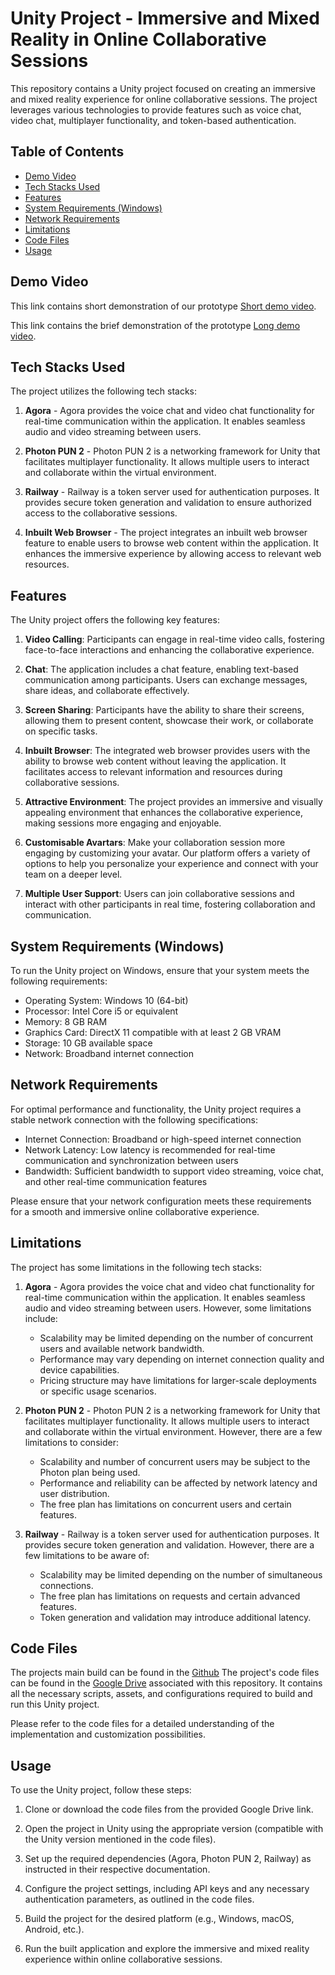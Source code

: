 # Unity Project - Immersive and Mixed Reality in Online Collaborative Sessions

This repository contains a Unity project focused on creating an immersive and mixed reality experience for online collaborative sessions. The project leverages various technologies to provide features such as voice chat, video chat, multiplayer functionality, and token-based authentication.

## Table of Contents
- [Demo Video](#demo-video)
- [Tech Stacks Used](#tech-stacks-used)
- [Features](#features)
- [System Requirements (Windows)](#system-requirements-windows)
- [Network Requirements](#network-requirements)
- [Limitations](#limitations)
- [Code Files](#code-files)
- [Usage](#usage)


## Demo Video

This link contains short demonstration of our prototype [Short demo video](https://drive.google.com/file/d/1mzu19lN2nrXaSq8UAKcHZURW4YxfEwX-/view?usp=drivesdk).

This link contains the brief demonstration of the prototype [Long demo video](https://drive.google.com/file/d/1n2oVB8LoPnpG-xfziWYShRfTiyS56QbY/view?usp=drivesdk).

## Tech Stacks Used

The project utilizes the following tech stacks:

1. **Agora** - Agora provides the voice chat and video chat functionality for real-time communication within the application. It enables seamless audio and video streaming between users.

2. **Photon PUN 2** - Photon PUN 2 is a networking framework for Unity that facilitates multiplayer functionality. It allows multiple users to interact and collaborate within the virtual environment.

3. **Railway** - Railway is a token server used for authentication purposes. It provides secure token generation and validation to ensure authorized access to the collaborative sessions.

4. **Inbuilt Web Browser** - The project integrates an inbuilt web browser feature to enable users to browse web content within the application. It enhances the immersive experience by allowing access to relevant web resources.


## Features

The Unity project offers the following key features:

1. **Video Calling**: Participants can engage in real-time video calls, fostering face-to-face interactions and enhancing the collaborative experience.

2. **Chat**: The application includes a chat feature, enabling text-based communication among participants. Users can exchange messages, share ideas, and collaborate effectively.

3. **Screen Sharing**: Participants have the ability to share their screens, allowing them to present content, showcase their work, or collaborate on specific tasks.

4. **Inbuilt Browser**: The integrated web browser provides users with the ability to browse web content without leaving the application. It facilitates access to relevant information and resources during collaborative sessions.

5. **Attractive Environment**: The project provides an immersive and visually appealing environment that enhances the collaborative experience, making sessions more engaging and enjoyable.

6. **Customisable Avartars**: Make your collaboration session more engaging by customizing your avatar. Our platform offers a variety of options to help you personalize your experience and connect with your team on a deeper level.

7. **Multiple User Support**: Users can join collaborative sessions and interact with other participants in real time, fostering collaboration and communication.


## System Requirements (Windows)

To run the Unity project on Windows, ensure that your system meets the following requirements:

- Operating System: Windows 10 (64-bit)
- Processor: Intel Core i5 or equivalent
- Memory: 8 GB RAM
- Graphics Card: DirectX 11 compatible with at least 2 GB VRAM
- Storage: 10 GB available space
- Network: Broadband internet connection

## Network Requirements

For optimal performance and functionality, the Unity project requires a stable network connection with the following specifications:

- Internet Connection: Broadband or high-speed internet connection
- Network Latency: Low latency is recommended for real-time communication and synchronization between users
- Bandwidth: Sufficient bandwidth to support video streaming, voice chat, and other real-time communication features

Please ensure that your network configuration meets these requirements for a smooth and immersive online collaborative experience.


## Limitations

The project has some limitations in the following tech stacks:

1. **Agora** - Agora provides the voice chat and video chat functionality for real-time communication within the application. It enables seamless audio and video streaming between users. However, some limitations include:
   - Scalability may be limited depending on the number of concurrent users and available network bandwidth.
   - Performance may vary depending on internet connection quality and device capabilities.
   - Pricing structure may have limitations for larger-scale deployments or specific usage scenarios.

2. **Photon PUN 2** - Photon PUN 2 is a networking framework for Unity that facilitates multiplayer functionality. It allows multiple users to interact and collaborate within the virtual environment. However, there are a few limitations to consider:
   - Scalability and number of concurrent users may be subject to the Photon plan being used.
   - Performance and reliability can be affected by network latency and user distribution.
   - The free plan has limitations on concurrent users and certain features.

3. **Railway** - Railway is a token server used for authentication purposes. It provides secure token generation and validation. However, there are a few limitations to be aware of:
   - Scalability may be limited depending on the number of simultaneous connections.
   - The free plan has limitations on requests and certain advanced features.
   - Token generation and validation may introduce additional latency.

## Code Files
The projects main build can be found in the [Github](https://github.com/gokulkarthiksrihari/VirtuaLink)
The project's code files can be found in the [Google Drive](link-to-your-google-drive) associated with this repository. It contains all the necessary scripts, assets, and configurations required to build and run this Unity project.

Please refer to the code files for a detailed understanding of the implementation and customization possibilities.

## Usage

To use the Unity project, follow these steps:

1. Clone or download the code files from the provided Google Drive link.

2. Open the project in Unity using the appropriate version (compatible with the Unity version mentioned in the code files).

3. Set up the required dependencies (Agora, Photon PUN 2, Railway) as instructed in their respective documentation.

4. Configure the project settings, including API keys and any necessary authentication parameters, as outlined in the code files.

5. Build the project for the desired platform (e.g., Windows, macOS, Android, etc.).

6. Run the built application and explore the immersive and mixed reality experience within online collaborative sessions.

